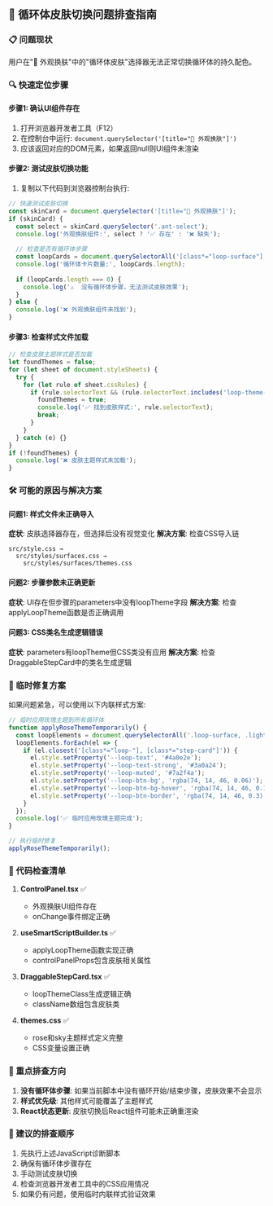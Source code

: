 ## 🎨 循环体皮肤切换问题排查指南

### 📋 问题现状
用户在"🎨 外观换肤"中的"循环体皮肤"选择器无法正常切换循环体的持久配色。

### 🔍 快速定位步骤

#### 步骤1: 确认UI组件存在
1. 打开浏览器开发者工具（F12）
2. 在控制台中运行: `document.querySelector('[title="🎨 外观换肤"]')`
3. 应该返回对应的DOM元素，如果返回null则UI组件未渲染

#### 步骤2: 测试皮肤切换功能
1. 复制以下代码到浏览器控制台执行:
```javascript
// 快速测试皮肤切换
const skinCard = document.querySelector('[title="🎨 外观换肤"]');
if (skinCard) {
  const select = skinCard.querySelector('.ant-select');
  console.log('外观换肤组件:', select ? '✅ 存在' : '❌ 缺失');
  
  // 检查是否有循环体步骤
  const loopCards = document.querySelectorAll('[class*="loop-surface"], [class*="loop-start"], [class*="loop-end"]');
  console.log('循环体卡片数量:', loopCards.length);
  
  if (loopCards.length === 0) {
    console.log('⚠️  没有循环体步骤，无法测试皮肤效果');
  }
} else {
  console.log('❌ 外观换肤组件未找到');
}
```

#### 步骤3: 检查样式文件加载
```javascript
// 检查皮肤主题样式是否加载
let foundThemes = false;
for (let sheet of document.styleSheets) {
  try {
    for (let rule of sheet.cssRules) {
      if (rule.selectorText && (rule.selectorText.includes('loop-theme-rose') || rule.selectorText.includes('loop-theme-sky'))) {
        foundThemes = true;
        console.log('✅ 找到皮肤样式:', rule.selectorText);
        break;
      }
    }
  } catch (e) {}
}
if (!foundThemes) {
  console.log('❌ 皮肤主题样式未加载');
}
```

### 🛠️ 可能的原因与解决方案

#### 问题1: 样式文件未正确导入
**症状**: 皮肤选择器存在，但选择后没有视觉变化
**解决方案**: 检查CSS导入链
```
src/style.css → 
  src/styles/surfaces.css → 
    src/styles/surfaces/themes.css
```

#### 问题2: 步骤参数未正确更新
**症状**: UI存在但步骤的parameters中没有loopTheme字段
**解决方案**: 检查applyLoopTheme函数是否正确调用

#### 问题3: CSS类名生成逻辑错误
**症状**: parameters有loopTheme但CSS类没有应用
**解决方案**: 检查DraggableStepCard中的类名生成逻辑

### 🔧 临时修复方案

如果问题紧急，可以使用以下内联样式方案:

```javascript
// 临时应用玫瑰主题到所有循环体
function applyRoseThemeTemporarily() {
  const loopElements = document.querySelectorAll('.loop-surface, .light-surface');
  loopElements.forEach(el => {
    if (el.closest('[class*="loop-"], [class*="step-card"]')) {
      el.style.setProperty('--loop-text', '#4a0e2e');
      el.style.setProperty('--loop-text-strong', '#3a0a24');
      el.style.setProperty('--loop-muted', '#7a2f4a');
      el.style.setProperty('--loop-btn-bg', 'rgba(74, 14, 46, 0.06)');
      el.style.setProperty('--loop-btn-bg-hover', 'rgba(74, 14, 46, 0.1)');
      el.style.setProperty('--loop-btn-border', 'rgba(74, 14, 46, 0.3)');
    }
  });
  console.log('✅ 临时应用玫瑰主题完成');
}

// 执行临时修复
applyRoseThemeTemporarily();
```

### 📝 代码检查清单

1. **ControlPanel.tsx** ✅
   - 外观换肤UI组件存在
   - onChange事件绑定正确

2. **useSmartScriptBuilder.ts** ✅  
   - applyLoopTheme函数实现正确
   - controlPanelProps包含皮肤相关属性

3. **DraggableStepCard.tsx** ✅
   - loopThemeClass生成逻辑正确
   - className数组包含皮肤类

4. **themes.css** ✅
   - rose和sky主题样式定义完整
   - CSS变量设置正确

### 🎯 重点排查方向

1. **没有循环体步骤**: 如果当前脚本中没有循环开始/结束步骤，皮肤效果不会显示
2. **样式优先级**: 其他样式可能覆盖了主题样式
3. **React状态更新**: 皮肤切换后React组件可能未正确重渲染

### 🚀 建议的排查顺序

1. 先执行上述JavaScript诊断脚本
2. 确保有循环体步骤存在  
3. 手动测试皮肤切换
4. 检查浏览器开发者工具中的CSS应用情况
5. 如果仍有问题，使用临时内联样式验证效果